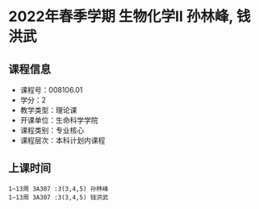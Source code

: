 # 2022年春季学期 生物化学II 孙林峰, 钱洪武






## 课程信息

- 课程号：008106.01
- 学分：2
- 教学类型：理论课
- 开课单位：生命科学学院
- 课程类别：专业核心
- 课程层次：本科计划内课程

## 上课时间

```
1~13周 3A307 :3(3,4,5) 孙林峰
1~13周 3A307 :3(3,4,5) 钱洪武
```

